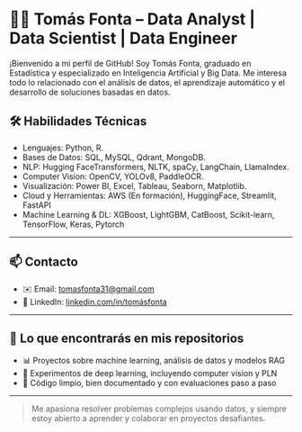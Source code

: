 # 👨‍💻 Tomás Fonta – Data Analyst | Data Scientist | Data Engineer

¡Bienvenido a mi perfil de GitHub! Soy Tomás Fonta, graduado en Estadística y especializado en Inteligencia Artificial y Big Data. Me interesa todo lo relacionado con el análisis de datos, el aprendizaje automático y el desarrollo de soluciones basadas en datos.

## 🛠 Habilidades Técnicas

-	Lenguajes: Python, R.
-	Bases de Datos: SQL, MySQL, Qdrant, MongoDB.
-	NLP: Hugging FaceTransformers, NLTK, spaCy, LangChain, LlamaIndex.
-	Computer Vision: OpenCV, YOLOv8, PaddleOCR.
-	Visualización: Power BI, Excel, Tableau, Seaborn, Matplotlib.
-	Cloud y Herramientas: AWS (En formación), HuggingFace, Streamlit, FastAPI
-	Machine Learning & DL:  XGBoost, LightGBM, CatBoost, Scikit-learn, TensorFlow, Keras, Pytorch


---

## 📫 Contacto

- ✉️ Email: tomasfonta31@gmail.com  
- 🔗 LinkedIn: [linkedin.com/in/tomásfonta](https://www.linkedin.com/in/tomasfonta/)

---

## 🚀 Lo que encontrarás en mis repositorios

- 📊 Proyectos sobre machine learning, análisis de datos y modelos RAG
- 🧠 Experimentos de deep learning, incluyendo computer vision y PLN
- 📁 Código limpio, bien documentado y con evaluaciones paso a paso

---

> Me apasiona resolver problemas complejos usando datos, y siempre estoy abierto a aprender y colaborar en proyectos desafiantes.

